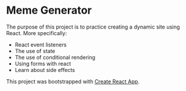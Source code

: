 # Meme Generator

The purpose of this project is to practice creating a dynamic site using React. More specifically:

- React event listeners
- The use of state
- The use of conditional rendering
- Using forms with react
- Learn about side effects

This project was bootstrapped with [Create React App](https://github.com/facebook/create-react-app).
